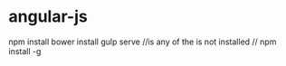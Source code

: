# angular-js
npm install
bower install
gulp serve
//is any of the is not installed // npm install <name> -g

